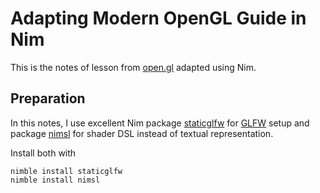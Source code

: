 # Adapting Modern OpenGL Guide in Nim

This is the notes of lesson from [open.gl][open.gl] adapted using Nim.

## Preparation

In this notes, I use excellent Nim package [staticglfw][staticglfw] for
[GLFW][glfw] setup and package [nimsl][nimsl] for shader DSL instead of
textual representation.

Install both with

```
nimble install staticglfw
nimble install nimsl
```


[open.gl]: https://open.gl
[staticglfw]: https://github.com/treeform/staticglfw
[glfw]: https://www.glfw.org
[nimsl]: https://github.com/yglukhov/nimsl
